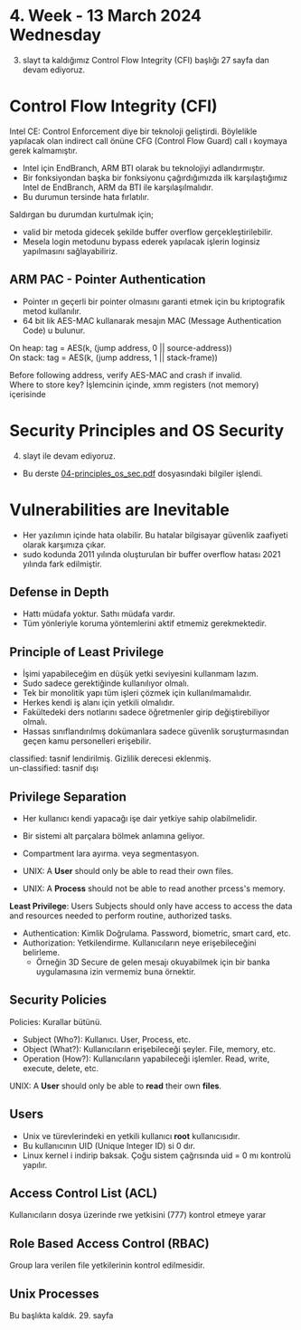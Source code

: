 # 4. Week - 13 March 2024 Wednesday

3. slayt ta kaldığımız Control Flow Integrity (CFI) başlığı 27 sayfa dan devam ediyoruz.

# Control Flow Integrity (CFI)

Intel CE: Control Enforcement diye bir teknoloji geliştirdi. Böylelikle yapılacak olan indirect call önüne CFG (Control Flow Guard) call ı koymaya gerek kalmamıştır.

* Intel için EndBranch, ARM BTI olarak bu teknolojiyi adlandırmıştır.
* Bir fonksiyondan başka bir fonksiyonu çağırdığımızda ilk karşılaştığımız Intel de EndBranch, ARM da BTI ile karşılaşılmalıdır.
* Bu durumun tersinde hata fırlatılır.

Saldırgan bu durumdan kurtulmak için;
* valid bir metoda gidecek şekilde buffer overflow gerçekleştirilebilir.
* Mesela login metodunu bypass ederek yapılacak işlerin loginsiz yapılmasını sağlayabiliriz.

## ARM PAC - Pointer Authentication
* Pointer ın geçerli bir pointer olmasını garanti etmek için bu kriptografik metod kullanılır.
* 64 bit lik AES-MAC kullanarak mesajın MAC (Message Authentication Code) u bulunur.

On heap: tag = AES(k, (jump address, 0 || source-address))  
On stack: tag = AES(k, (jump address, 1 || stack-frame))  

Before following address, verify AES-MAC and crash if invalid.  
Where to store key? İşlemcinin içinde, xmm registers (not memory) içerisinde

# Security Principles and OS Security
4. slayt ile devam ediyoruz.
* Bu derste [04-principles_os_sec.pdf](https://cs155.stanford.edu/lectures/04-principles_os_sec.pdf) dosyasındaki bilgiler işlendi.

# Vulnerabilities are Inevitable
* Her yazılımın içinde hata olabilir. Bu hatalar bilgisayar güvenlik zaafiyeti olarak karşımıza çıkar.
* sudo kodunda 2011 yılında oluşturulan bir buffer overflow hatası 2021 yılında fark edilmiştir.

## Defense in Depth
* Hattı müdafa yoktur. Sathı müdafa vardır.
* Tüm yönleriyle koruma yöntemlerini aktif etmemiz gerekmektedir.


## Principle of Least Privilege
* İşimi yapabileceğim en düşük yetki seviyesini kullanmam lazım.
* Sudo sadece gerektiğinde kullanılıyor olmalı.
* Tek bir monolitik yapı tüm işleri çözmek için kullanılmamalıdır.
* Herkes kendi iş alanı için yetkili olmalıdır.
* Fakültedeki ders notlarını sadece öğretmenler girip değiştirebiliyor olmalı.
* Hassas sınıflandırılmış dokümanlara sadece güvenlik soruşturmasından geçen kamu personelleri erişebilir.

classified: tasnif lendirilmiş. Gizlilik derecesi eklenmiş.  
un-classified: tasnif dışı

## Privilege Separation
* Her kullanıcı kendi yapacağı işe dair yetkiye sahip olabilmelidir.
* Bir sistemi alt parçalara bölmek anlamına geliyor.
* Compartment lara ayırma. veya segmentasyon.

* UNIX: A **User** should only be able to read their own files.
* UNIX: A **Process** should not be able to read another prcess's memory.


**Least Privilege**: Users Subjects should only have access to access the data and resources needed to perform routine, authorized tasks.  

* Authentication: Kimlik Doğrulama. Password, biometric, smart card, etc.
* Authorization: Yetkilendirme. Kullanıcıların neye erişebileceğini belirleme.  
    * Örneğin 3D Secure de gelen mesajı okuyabilmek için bir banka uygulamasına izin vermemiz buna örnektir.

## Security Policies

Policies: Kurallar bütünü.  

* Subject (Who?): Kullanıcı. User, Process, etc.
* Object (What?): Kullanıcıların erişebileceği şeyler. File, memory, etc.
* Operation (How?): Kullanıcıların yapabileceği işlemler. Read, write, execute, delete, etc.

UNIX: A **User** should only be able to **read** their own **files**.

## Users

* Unix ve türevlerindeki en yetkili kullanıcı **root** kullanıcısıdır.
* Bu kullanıcının UID (Unique Integer ID) si 0 dır.
* Linux kernel i indirip baksak. Çoğu sistem çağrısında uid = 0 mı kontrolü yapılır.

## Access Control List (ACL)

Kullanıcıların dosya üzerinde rwe yetkisini (777) kontrol etmeye yarar

## Role Based Access Control (RBAC)
Group lara verilen file yetkilerinin kontrol edilmesidir.

## Unix Processes

Bu başlıkta kaldık. 29. sayfa
